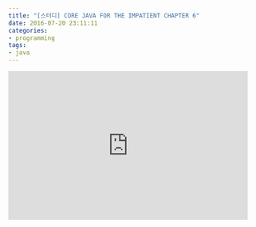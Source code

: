```yaml
---
title: "[스터디] CORE JAVA FOR THE IMPATIENT CHAPTER 6"
date: 2016-07-20 23:11:11
categories:
- programming
tags:
- java
---
```


<iframe src="https://docs.google.com/presentation/d/1dhICi__OV6PC0DB7TNXCks7OVka9m6ByKZISqwZZHos/embed?start=false&loop=false&delayms=3000" frameborder="0" width="480" height="299" allowfullscreen="true" mozallowfullscreen="true" webkitallowfullscreen="true"></iframe>